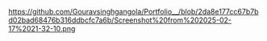 https://github.com/Gouravsinghgangola/Portfolio__/blob/2da8e177cc67b7bd02bad68476b316ddbcfc7a6b/Screenshot%20from%202025-02-17%2021-32-10.png
